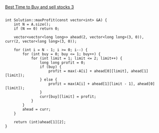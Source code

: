 [Best Time to Buy and sell stocks 3](https://www.scaler.com/academy/mentee-dashboard/class/43300/assignment/problems/12/?navref=cl_pb_nv_tb)


```

int Solution::maxProfit(const vector<int> &A) {
    int N = A.size();
    if (N == 0) return 0;

    vector<vector<long long>> ahead(2, vector<long long>(3, 0)), curr(2, vector<long long>(3, 0));

    for (int i = N - 1; i >= 0; i--) {
        for (int buy = 0; buy <= 1; buy++) {
            for (int limit = 1; limit <= 2; limit++) {
                long long profit = 0;
                if (buy) {
                    profit = max(-A[i] + ahead[0][limit], ahead[1][limit]);
                } else {
                    profit = max(A[i] + ahead[1][limit - 1], ahead[0][limit]);
                }
                curr[buy][limit] = profit;
            }
        }
        ahead = curr;
    }

    return (int)ahead[1][2];
}



```
